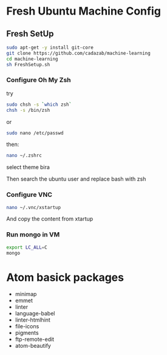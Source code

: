 # Fresh Ubuntu Machine Config


## Fresh SetUp

```bash
sudo apt-get -y install git-core
git clone https://github.com/cadazab/machine-learning
cd machine-learning
sh FreshSetup.sh
```

### Configure Oh My Zsh
try 

```bash
sudo chsh -s `which zsh`
chsh -s /bin/zsh
```

or

```bash
sudo nano /etc/passwd
```

then:

```bash
nano ~/.zshrc
```
select theme bira

Then search the ubuntu user and replace bash with zsh

### Configure VNC
```bash
nano ~/.vnc/xstartup
```
And copy the content from xtartup

### Run mongo in VM
```bash
export LC_ALL=C
mongo 
```

# Atom basick packages
- minimap
- emmet
- linter
- language-babel
- linter-htmlhint
- file-icons
- pigments
- ftp-remote-edit
- atom-beautify

